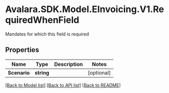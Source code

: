 # Avalara.SDK.Model.EInvoicing.V1.RequiredWhenField
Mandates for which this field is required

## Properties

Name | Type | Description | Notes
------------ | ------------- | ------------- | -------------
**Scenario** | **string** |  | [optional] 

[[Back to Model list]](../../../README.md#documentation-for-models) [[Back to API list]](../../../README.md#documentation-for-api-endpoints) [[Back to README]](../../../README.md)

